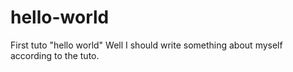 # hello-world
First tuto "hello world"
Well I should write something about myself according to the tuto.
